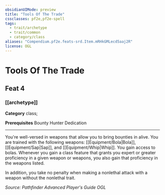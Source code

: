 ```yaml
---
obsidianUIMode: preview
title: "Tools Of The Trade"
cssclasses: pf2e,pf2e-spell
tags:
  - trait/archetype
  - trait/common
  - category/class
aliases: "Compendium.pf2e.feats-srd.Item.mRHkGMLecd5aaj2R"
license: OGL
---
```

# Tools Of The Trade
## Feat 4
### [[archetype]]

**Category** class; 



**Prerequisites** Bounty Hunter Dedication
* * *
You're well-versed in weapons that allow you to bring bounties in alive. You are trained with the following weapons: [[Equipment/Bola|Bola]], [[Equipment/Sap|Sap]], and [[Equipment/Whip|Whip]]. You gain access to bolas. Whenever you gain a class feature that grants you expert or greater proficiency in a given weapon or weapons, you also gain that proficiency in the weapons listed.

In addition, you take no penalty when making a nonlethal attack with a weapon without the nonlethal trait.

*Source: Pathfinder Advanced Player's Guide*
*OGL*